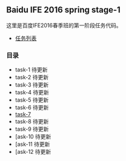## Baidu IFE 2016 spring stage-1 

这里是百度IFE2016春季班的第一阶段任务代码。

 * [任务列表](http://ife.baidu.com/task/all)

### 目录

 * task-1 待更新
 * task-2 待更新
 * task-3 待更新
 * task-4 待更新
 * task-5 待更新
 * task-6 待更新
 * [task-7](task-7/README.md)
 * task-8 待更新
 * task-9 待更新
 * [ask-10 待更新
 * [ask-11 待更新
 * [ask-12 待更新



